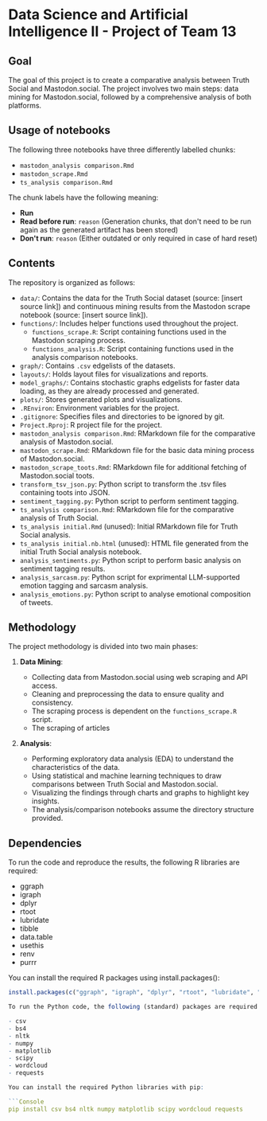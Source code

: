 # Data Science and Artificial Intelligence II - Project of Team 13

## Goal
The goal of this project is to create a comparative analysis between Truth Social and Mastodon.social. The project involves two main steps: data mining for Mastodon.social, followed by a comprehensive analysis of both platforms.

## Usage of notebooks
The following three notebooks have three differently labelled chunks:
- `mastodon_analysis comparison.Rmd`
- `mastodon_scrape.Rmd`
- `ts_analysis comparison.Rmd`

The chunk labels have the following meaning:
- **Run**
- **Read before run**: `reason` (Generation chunks, that don't need to be run again as the generated artifact has been stored)
- **Don't run**: `reason` (Either outdated or only required in case of hard reset)

## Contents
The repository is organized as follows:
- `data/`: Contains the data for the Truth Social dataset (source: [insert source link]) and continuous mining results from the Mastodon scrape notebook (source: [insert source link]).
- `functions/`: Includes helper functions used throughout the project.
  - `functions_scrape.R`: Script containing functions used in the Mastodon scraping process.
  - `functions_analysis.R`: Script containing functions used in the analysis comparison notebooks.
- `graph/`: Contains `.csv` edgelists of the datasets.
- `layouts/`: Holds layout files for visualizations and reports.
- `model_graphs/`: Contains stochastic graphs edgelists for faster data loading, as they are already processed and generated.
- `plots/`: Stores generated plots and visualizations.
- `.REnviron`: Environment variables for the project.
- `.gitignore`: Specifies files and directories to be ignored by git.
- `Project.Rproj`: R project file for the project.
- `mastodon_analysis comparison.Rmd`: RMarkdown file for the comparative analysis of Mastodon.social.
- `mastodon_scrape.Rmd`: RMarkdown file for the basic data mining process of Mastodon.social.
- `mastodon_scrape_toots.Rmd`:  RMarkdown file for additional fetching of Mastodon.social toots.
- `transform_tsv_json.py`:  Python script to transform the .tsv files containing toots into JSON.
- `sentiment_tagging.py`:  Python script to perform sentiment tagging.
- `ts_analysis comparison.Rmd`: RMarkdown file for the comparative analysis of Truth Social.
- `ts_analysis initial.Rmd` (unused): Initial RMarkdown file for Truth Social analysis.
- `ts_analysis initial.nb.html` (unused): HTML file generated from the initial Truth Social analysis notebook.
- `analysis_sentiments.py`:  Python script to perform basic analysis on sentiment tagging results.
- `analysis_sarcasm.py`:  Python script for exprimental LLM-supported emotion tagging and sarcasm analysis.
- `analysis_emotions.py`:  Python script to analyse emotional composition of tweets.

## Methodology
The project methodology is divided into two main phases:

1. **Data Mining**:
    - Collecting data from Mastodon.social using web scraping and API access.
    - Cleaning and preprocessing the data to ensure quality and consistency.
    - The scraping process is dependent on the `functions_scrape.R` script.
    - The scraping of articles

2. **Analysis**:
    - Performing exploratory data analysis (EDA) to understand the characteristics of the data.
    - Using statistical and machine learning techniques to draw comparisons between Truth Social and Mastodon.social.
    - Visualizing the findings through charts and graphs to highlight key insights.
    - The analysis/comparison notebooks assume the directory structure provided.

## Dependencies
To run the code and reproduce the results, the following R libraries are required:

- ggraph
- igraph
- dplyr
- rtoot
- lubridate
- tibble
- data.table
- usethis
- renv
- purrr

You can install the required R packages using install.packages():

```R
install.packages(c("ggraph", "igraph", "dplyr", "rtoot", "lubridate", "tibble", "data.table", "usethis", "renv", "purrr"))

To run the Python code, the following (standard) packages are required:

- csv
- bs4
- nltk
- numpy
- matplotlib
- scipy
- wordcloud
- requests

You can install the required Python libraries with pip:

```Console
pip install csv bs4 nltk numpy matplotlib scipy wordcloud requests
